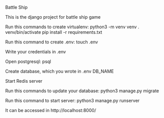 Battle Ship

This is the django project for battle ship game


Run this commands to create virtualenv: python3 -m venv venv . venv/bin/activate pip install -r requirements.txt

Run this command to create .env: touch .env

Write your credentials in .env 

Open postgresql: psql 

Create database, which you wrote in .env DB_NAME

Start Redis server

Run this commands to update your database: python3 manage.py migrate

Run this command to start server: python3 manage.py runserver

It can be accessed in http://localhost:8000/

